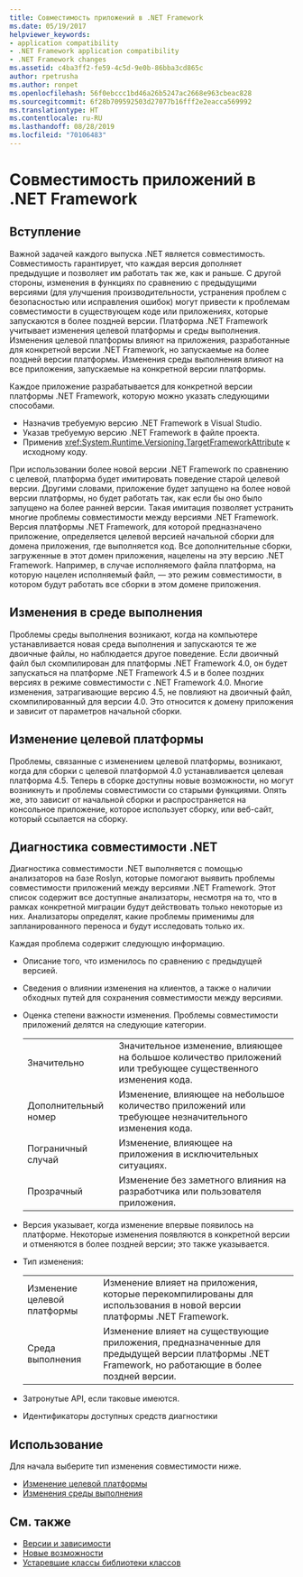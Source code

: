 ```yaml
---
title: Совместимость приложений в .NET Framework
ms.date: 05/19/2017
helpviewer_keywords:
- application compatibility
- .NET Framework application compatibility
- .NET Framework changes
ms.assetid: c4ba3ff2-fe59-4c5d-9e0b-86bba3cd865c
author: rpetrusha
ms.author: ronpet
ms.openlocfilehash: 56f0ebccc1bd46a26b5247ac2668e963cbeac828
ms.sourcegitcommit: 6f28b709592503d27077b16fff2e2eacca569992
ms.translationtype: HT
ms.contentlocale: ru-RU
ms.lasthandoff: 08/28/2019
ms.locfileid: "70106483"
---
```

# <a name="application-compatibility-in-the-net-framework"></a>Совместимость приложений в .NET Framework

## <a name="introduction"></a>Вступление
Важной задачей каждого выпуска .NET является совместимость. Совместимость гарантирует, что каждая версия дополняет предыдущие и позволяет им работать так же, как и раньше. С другой стороны, изменения в функциях по сравнению с предыдущими версиями (для улучшения производительности, устранения проблем с безопасностью или исправления ошибок) могут привести к проблемам совместимости в существующем коде или приложениях, которые запускаются в более поздней версии. Платформа .NET Framework учитывает изменения целевой платформы и среды выполнения. Изменения целевой платформы влияют на приложения, разработанные для конкретной версии .NET Framework, но запускаемые на более поздней версии платформы. Изменения среды выполнения влияют на все приложения, запускаемые на конкретной версии платформы.

Каждое приложение разрабатывается для конкретной версии платформы .NET Framework, которую можно указать следующими способами.

- Назначив требуемую версию .NET Framework в Visual Studio.
- Указав требуемую версию .NET Framework в файле проекта.
- Применив <xref:System.Runtime.Versioning.TargetFrameworkAttribute> к исходному коду.

При использовании более новой версии .NET Framework по сравнению с целевой, платформа будет имитировать поведение старой целевой версии. Другими словами, приложение будет запущено на более новой версии платформы, но будет работать так, как если бы оно было запущено на более ранней версии. Такая имитация позволяет устранить многие проблемы совместимости между версиями .NET Framework. Версия платформы .NET Framework, для которой предназначено приложение, определяется целевой версией начальной сборки для домена приложения, где выполняется код. Все дополнительные сборки, загруженные в этот домен приложения, нацелены на эту версию .NET Framework. Например, в случае исполняемого файла платформа, на которую нацелен исполняемый файл, — это режим совместимости, в котором будут работать все сборки в этом домене приложения.

## <a name="runtime-changes"></a>Изменения в среде выполнения

Проблемы среды выполнения возникают, когда на компьютере устанавливается новая среда выполнения и запускаются те же двоичные файлы, но наблюдается другое поведение. Если двоичный файл был скомпилирован для платформы .NET Framework 4.0, он будет запускаться на платформе .NET Framework 4.5 и в более поздних версиях в режиме совместимости с .NET Framework 4.0. Многие изменения, затрагивающие версию 4.5, не повлияют на двоичный файл, скомпилированный для версии 4.0. Это относится к домену приложения и зависит от параметров начальной сборки.

## <a name="retargeting-changes"></a>Изменение целевой платформы

Проблемы, связанные с изменением целевой платформы, возникают, когда для сборки с целевой платформой 4.0 устанавливается целевая платформа 4.5. Теперь в сборке доступны новые возможности, но могут возникнуть и проблемы совместимости со старыми функциями. Опять же, это зависит от начальной сборки и распространяется на консольное приложение, которое использует сборку, или веб-сайт, который ссылается на сборку.

## <a name="net-compatibility-diagnostics"></a>Диагностика совместимости .NET

Диагностика совместимости .NET выполняется с помощью анализаторов на базе Roslyn, которые помогают выявить проблемы совместимости приложений между версиями .NET Framework. Этот список содержит все доступные анализаторы, несмотря на то, что в рамках конкретной миграции будут действовать только некоторые из них. Анализаторы определят, какие проблемы применимы для запланированного переноса и будут исследовать только их.

Каждая проблема содержит следующую информацию.

- Описание того, что изменилось по сравнению с предыдущей версией.

- Сведения о влиянии изменения на клиентов, а также о наличии обходных путей для сохранения совместимости между версиями.

- Оценка степени важности изменения. Проблемы совместимости приложений делятся на следующие категории.

    |   |   |
    |---|---|
    |Значительно|Значительное изменение, влияющее на большое количество приложений или требующее существенного изменения кода.|
    |Дополнительный номер|Изменение, влияющее на небольшое количество приложений или требующее незначительного изменения кода.|
    |Пограничный случай|Изменение, влияющее на приложения в исключительных ситуациях.|
    |Прозрачный|Изменение без заметного влияния на разработчика или пользователя приложения.|

- Версия указывает, когда изменение впервые появилось на платформе. Некоторые изменения появляются в конкретной версии и отменяются в более поздней версии; это также указывается.

- Тип изменения:

    |   |   |
    |---|---|
    |Изменение целевой платформы|Изменение влияет на приложения, которые перекомпилированы для использования в новой версии платформы .NET Framework.|
    |Среда выполнения|Изменение влияет на существующие приложения, предназначенные для предыдущей версии платформы .NET Framework, но работающие в более поздней версии.|

- Затронутые API, если таковые имеются.

- Идентификаторы доступных средств диагностики

## <a name="usage"></a>Использование
Для начала выберите тип изменения совместимости ниже.

- [Изменение целевой платформы](./retargeting/index.md)
- [Изменения среды выполнения](./runtime/index.md)

## <a name="see-also"></a>См. также

- [Версии и зависимости](../../../docs/framework/migration-guide/versions-and-dependencies.md)
- [Новые возможности](../../../docs/framework/whats-new/index.md)
- [Устаревшие классы библиотеки классов](../../../docs/framework/whats-new/whats-obsolete.md)
